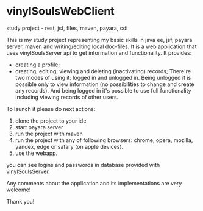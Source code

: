 # vinylSoulsWebClient
study project - rest, jsf, files, maven, payara, cdi


This is my study project representing my basic skills in java ee, jsf, payara server, maven and writing/editing local doc-files.
It is a web application that uses vinylSoulsServer api to get information and functionality. 
It provides:
- creating a profile;
- creating, editing, viewing and deleting (inactivating) records;
There're two modes of using it: logged in and unlogged in. Being unlogged it is possible only to view information  (no possibilities to change and create any records). And being logged in it's possible to use full functionality including viewing records of other users.


To launch it please do next actions:

1. clone the project to your ide
2. start payara server
3. run the project with maven
4. run the project with any of following browsers: chrome, opera, mozilla, yandex, edge or safary (on apple devices).
5. use the webapp.

you can see logins and passwords in database provided with vinylSoulsServer.


Any comments about the application and its implementations are very welcome!

Thank you!
